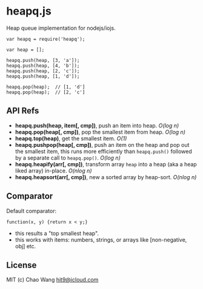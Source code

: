 heapq.js
========

Heap queue implementation for nodejs/iojs.

```
var heapq = require('heapq');

var heap = [];

heapq.push(heap, [3, 'a']);
heapq.push(heap, [4, 'b']);
heapq.push(heap, [2, 'c']);
heapq.push(heap, [1, 'd']);

heapq.pop(heap);  // [1, 'd']
heapq.pop(heap);  // [2, 'c']
```

API Refs
--------

- **heapq.push(heap, item[, cmp])**, push an item into heap. *O(log n)*
- **heapq.pop(heap[, cmp])**, pop the smallest item from heap. *O(log n)*
- **heapq.top(heap)**, get the smallest item. *O(1)*
- **heapq.pushpop(heap[, cmp])**, push an item on the heap and pop out the smallest item,
   this runs more efficiently than `heapq.push()` followed by a separate call to `heapq.pop()`. *O(log n)*
- **heapq.heapify(arr[, cmp])**, transform array `heap` into a heap (aka a heap liked array) in-place. *O(nlog n)*
- **heapq.heapsort(arr[, cmp])**, new a sorted array by heap-sort. *O(nlog n)*

Comparator
----------

Default comparator:

```
function(x, y) {return x < y;}
```

- this results a "top smallest heap".
- this works with items: numbers, strings, or arrays like [non-negative, obj] etc.

License
--------

MIT (c) Chao Wang <hit9@icloud.com>
